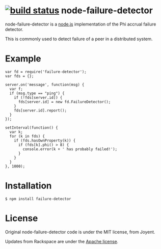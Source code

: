 [![build status](https://secure.travis-ci.org/racker/node-failure-detector.png)](http://travis-ci.org/racker/node-failure-detector)
node-failure-detector
====================

node-failure-detector is a [node.js](http://nodejs.org) implementation of the Phi accrual failure detector.

This is commonly used to detect failure of a peer in a distributed system.


Example
====================

    var fd = require('failure-detector');
    var fds = {};
    
    server.on('message', function(msg) {
      var f;
      if (msg.type == "ping") {
        if (!fds[server.id]) {
          fds[server.id] = new fd.FailureDetector();
        }
        fds[server.id].report();
      }
    });
    
    setInterval(function() {
      var k;
      for (k in fds) {
        if (fds.hasOwnProperty(k)) {
          if (fds[k].phi() > 8) {
            console.error(k + ' has probably failed!');
          }
        }
      }
    }, 1000);

Installation
====================

    $ npm install failure-detector


License
====================

Original node-failure-detector code is under the MIT license, from Joyent.

Updates from Rackspace are under the [Apache license](http://www.apache.org/licenses/LICENSE-2.0.html).

